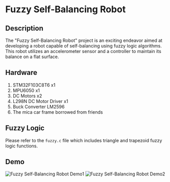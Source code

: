 # Fuzzy Self-Balancing Robot

## Description

The "Fuzzy Self-Balancing Robot" project is an exciting endeavor aimed at developing a robot capable of self-balancing using fuzzy logic algorithms. This robot utilizes an accelerometer sensor and a controller to maintain its balance on a flat surface.

## Hardware

1. STM32F103C8T6 x1
2. MPU6050 x1
3. DC Motors x2
4. L298N DC Motor Driver x1
5. Buck Converter LM2596
6. The mica car frame borrowed from friends

## Fuzzy Logic

Please refer to the `fuzzy.c` file which includes triangle and trapezoid fuzzy logic functions.

## Demo

![Fuzzy Self-Balancing Robot Demo1](demo.gif)
![Fuzzy Self-Balancing Robot Demo2](demo2.gif)
